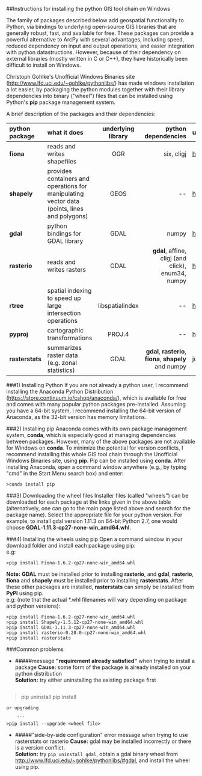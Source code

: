 ##Instructions for installing the python GIS tool chain on Windows

The family of packages described below add geospatial functionality to Python, via bindings to underlying open-source GIS libraries that are generally robust, fast, and available for free. These packages can provide a powerful alternative to ArcPy with several advantages, including speed, reduced dependency on input and output operations, and easier integration with python datastructions. However, because of their dependency on external libraries (mostly written in C or C++), they have historically been difficult to install on Windows.

Christoph Gohlke's Unofficial Windows Binaries site (<http://www.lfd.uci.edu/~gohlke/pythonlibs/>) has made windows installation a lot easier, by packaging the python modules together with their library dependencies into binary ("wheel") files that can be installed using Python's **pip** package management system.

A brief description of the packages and their dependencies:  

| python package| what it does | underlying library  | python dependencies | unofficial binary |  
|:--------------|:------------ | :------------------:| -------------------:| :-----------------|
| **fiona**     | reads and writes shapefiles | OGR | six, cligj |<http://www.lfd.uci.edu/~gohlke/pythonlibs/#fiona>  |
| **shapely**   | provides containers and operations for manipulating vector data (points, lines and polygons)|  GEOS | -- | <http://www.lfd.uci.edu/~gohlke/pythonlibs/#shapely> |
| **gdal** | python bindings for GDAL library |  GDAL | numpy |<http://www.lfd.uci.edu/~gohlke/pythonlibs/#gdal> |
| **rasterio** | reads and writes rasters | GDAL | **gdal**, affine, cligj (and click), enum34, numpy | <http://www.lfd.uci.edu/~gohlke/pythonlibs/#rasterio>|
| **rtree**     | spatial indexing to speed up large intersection operations | libspatialindex | -- | <http://www.lfd.uci.edu/~gohlke/pythonlibs/#rtree>|
| **pyproj**     | cartographic transformations | PROJ.4 | -- |<http://www.lfd.uci.edu/~gohlke/pythonlibs/#pyproj>|
| **rasterstats**| summarizes raster data (e.g. zonal statistics)  | GDAL | **gdal**, **rasterio**, **fiona**, **shapely** and numpy| just install using pip (see below) |

###1) Installing Python
If you are not already a python user, I recommend installing the Anaconda Python Distribution (<https://store.continuum.io/cshop/anaconda/>), which is available for free and comes with many popular python packages pre-installed. Assuming you have a 64-bit system, I recommend installing the 64-bit version of Anaconda, as the 32-bit version has memory limitations.

###2) Installing pip
Anaconda comes with its own package management system, **conda**, which is especially good at managing dependencies between packages. However, many of the above packages are not available for Windows on **conda**. To minimize the potential for version conflicts, I recommend installing this whole GIS tool chain through the Unofficial Windows Binaries site, using **pip**. Pip can be installed using **conda**. After installing Anaconda, open a command window anywhere (e.g., by typing "cmd" in the Start Menu search box) and enter:  

```  
>conda install pip  
```
###3) Downloading the wheel files
Installer files (called "wheels") can be downloaded for each package at the links given in the above table (alternatively, one can go to the main page listed above and search for the package name). Select the appropriate file for your python version. For example, to install gdal version 1.11.3 on 64-bit Python 2.7, one would choose **GDAL‑1.11.3‑cp27‑none‑win_amd64.whl**.

###4) Installing the wheels using pip
Open a command window in your download folder and install each package using pip:  
e.g:

```
>pip install Fiona-1.6.2-cp27-none-win_amd64.whl
```
**Note:** **GDAL** must be installed prior to installing **rasterio**, and **gdal**, **rasterio**, **fiona** and **shapely** must be installed prior to installing **rasterstats**. After these other packages are installed, **rasterstats** can simply be installed from **PyPl** using pip.  
e.g:
(note that the actual *.whl filenames will vary depending on package and python versions):

```
>pip install Fiona-1.6.2-cp27-none-win_amd64.whl
>pip install Shapely-1.5.12-cp27-none-win_amd64.whl
>pip install GDAL-1.11.3-cp27-none-win_amd64.whl
>pip install rasterio-0.28.0-cp27-none-win_amd64.whl
>pip install rasterstats
```
###Common problems
* #####message **"requirement already satisfied"** when trying to install a package 
	**Cause:** some form of the package is already installed on your python distribution  
	**Solution:** try either uninstalling the existing package first

	```
>pip uninstall <packagename>
>pip install <wheel file>
```
or upgrading
  
	```
>pip install --upgrade <wheel file>
```
* #####"side-by-side configuration" error message when trying to use rasterstats or rasterio
	**Cause:** gdal may be installed incorrectly or there is a version conflict.  
	**Solution:** try ```pip uninstall gdal```, obtain a gdal binary wheel from <http://www.lfd.uci.edu/~gohlke/pythonlibs/#gdal>, and install the wheel using pip.
